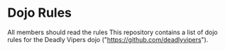 Dojo Rules
==========
All members should read the rules
This repository contains a list of dojo rules for the Deadly Vipers dojo
("https://github.com/deadlyvipers").
